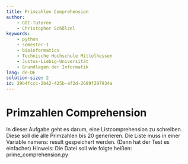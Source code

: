 ```yaml
---
title: Primzahlen Comprehension
author:
    - GDI-Tutoren
    - Christopher Schölzel
keywords:
    - python
    - semester-1
    - bioinformatics
    - Technische Hochschule Mittelhessen
    - Justus-Liebig-Universität
    - Grundlagen der Informatik
lang: de-DE
solution-size: 2
id: 29b4fccc-2b42-425b-af2d-2689f207934a
---
```


# Primzahlen Comprehension

In dieser Aufgabe geht es darum, eine Listcomprehension zu schreiben.
Diese soll die alle Primzahlen bis 20 generieren. 
Die Liste muss in einer Variable namens: result gespeichert werden. (Dann hat der Test es einfacher)
Hinweis: Die Datei soll wie folgte heißen: prime_comprehension.py